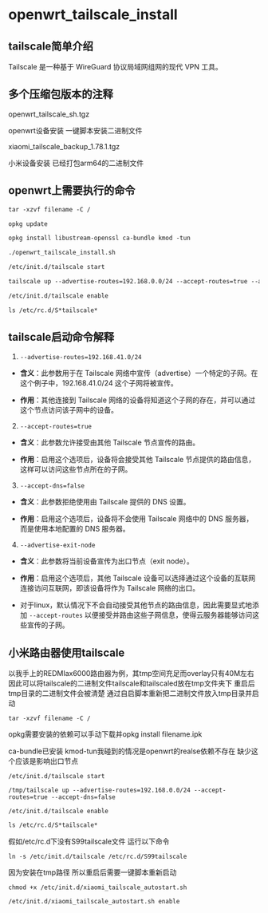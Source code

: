 # openwrt_tailscale_install

## tailscale简单介绍

Tailscale 是一种基于 WireGuard 协议局域网组网的现代 VPN 工具。

## 多个压缩包版本的注释

openwrt_tailscale_sh.tgz

openwrt设备安装 一键脚本安装二进制文件 

xiaomi_tailscale_backup_1.78.1.tgz

小米设备安装 已经打包arm64的二进制文件 

## openwrt上需要执行的命令

```html
tar -xzvf filename -C /
```

```html
opkg update
```

```html
opkg install libustream-openssl ca-bundle kmod -tun
```

```html
./openwrt_tailscale_install.sh  
```

```html
/etc/init.d/tailscale start
```

```html
tailscale up --advertise-routes=192.168.0.0/24 --accept-routes=true --accept-dns=false
```

```html
/etc/init.d/tailscale enable
```

```html
ls /etc/rc.d/S*tailscale*
```

## tailscale启动命令解释

1. `--advertise-routes=192.168.41.0/24`

  - **含义**：此参数用于在 Tailscale 网络中宣传（advertise）一个特定的子网。在这个例子中，192.168.41.0/24 这个子网将被宣传。

  - **作用**：其他连接到 Tailscale 网络的设备将知道这个子网的存在，并可以通过这个节点访问该子网中的设备。

2. `--accept-routes=true`

  - **含义**：此参数允许接受由其他 Tailscale 节点宣传的路由。

  - **作用**：启用这个选项后，设备将会接受其他 Tailscale 节点提供的路由信息，这样可以访问这些节点所在的子网。

3. `--accept-dns=false`

  - **含义**：此参数拒绝使用由 Tailscale 提供的 DNS 设置。

  - **作用**：启用这个选项后，设备将不会使用 Tailscale 网络中的 DNS 服务器，而是使用本地配置的 DNS 服务器。

4. `--advertise-exit-node`

  - **含义**：此参数将当前设备宣传为出口节点（exit node）。

  - **作用**：启用这个选项后，其他 Tailscale 设备可以选择通过这个设备的互联网连接访问互联网，即该设备将作为 Tailscale 网络的出口。

- 对于linux，默认情况下不会自动接受其他节点的路由信息，因此需要显式地添加 `--accept-routes` 以便接受并路由这些子网信息，使得云服务器能够访问这些宣传的子网。

## 小米路由器使用tailscale

以我手上的REDMIax6000路由器为例，其tmp空间充足而overlay只有40M左右 因此可以将tailscale的二进制文件tailscale和tailscaled放在tmp文件夹下 重启后tmp目录的二进制文件会被清楚 通过自启脚本重新把二进制文件放入tmp目录并启动

```
tar -xzvf filename -C /
```

opkg需要安装的依赖可以手动下载并opkg install filename.ipk

ca-bundle已安装 kmod-tun我碰到的情况是openwrt的realse依赖不存在 缺少这个应该是影响出口节点

```
/etc/init.d/tailscale start
```

```
/tmp/tailscale up --advertise-routes=192.168.0.0/24 --accept-routes=true --accept-dns=false
```

```
/etc/init.d/tailscale enable
```

```html
ls /etc/rc.d/S*tailscale*
```

假如/etc/rc.d下没有S99tailscale文件 运行以下命令

```
ln -s /etc/init.d/tailscale /etc/rc.d/S99tailscale
```

因为安装在tmp路径 所以重启后需要一键脚本重新启动

```
chmod +x /etc/init.d/xiaomi_tailscale_autostart.sh
```

```
/etc/init.d/xiaomi_tailscale_autostart.sh enable
```

